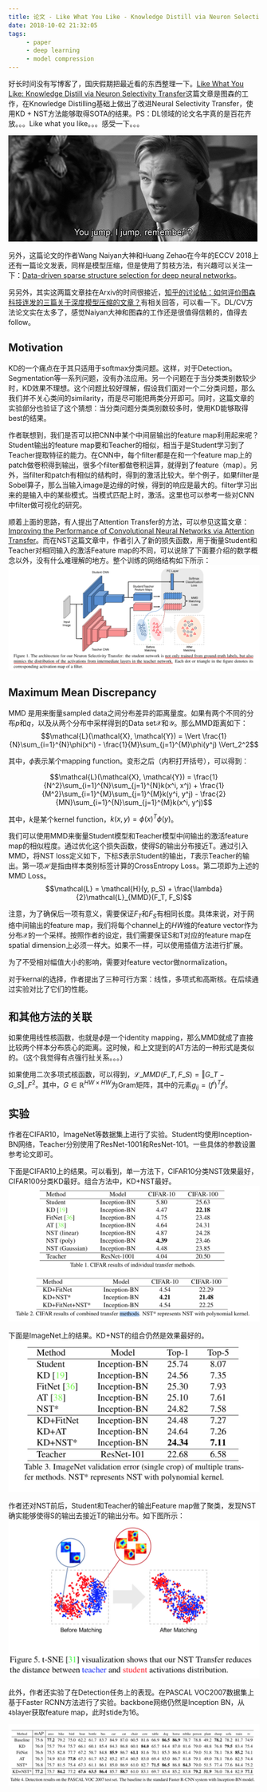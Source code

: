 ```yaml
---
title: 论文 - Like What You Like - Knowledge Distill via Neuron Selectivity Transfer
date: 2018-10-02 21:32:05
tags:
     - paper
     - deep learning
     - model compression
---
```

好长时间没有写博客了，国庆假期把最近看的东西整理一下。[Like What You Like: Knowledge Distill via Neuron Selectivity Transfer](https://arxiv.org/abs/1707.01219)这篇文章是图森的工作，在Knowledge Distilling基础上做出了改进Neural Selectivity Transfer，使用KD + NST方法能够取得SOTA的结果。PS：DL领域的论文名字真的是百花齐放。。。Like what you like。。。感受一下。。。

![jump if you jump](/img/paper-nst-kt-like-what-you-like.gif)

另外，这篇论文的作者Wang Naiyan大神和Huang Zehao在今年的ECCV 2018上还有一篇论文发表，同样是模型压缩，但是使用了剪枝方法，有兴趣可以关注一下：[Data-driven sparse structure selection for deep neural networks](https://arxiv.org/abs/1707.01213)。

另另外，其实这两篇文章挂在Arxiv的时间很接近，[知乎的讨论帖：如何评价图森科技连发的三篇关于深度模型压缩的文章？](https://www.zhihu.com/question/62068158)有相关回答，可以看一下。DL/CV方法论文实在太多了，感觉Naiyan大神和图森的工作还是很值得信赖的，值得去follow。

<!-- more -->

## Motivation
KD的一个痛点在于其只适用于softmax分类问题。这样，对于Detection。Segmentation等一系列问题，没有办法应用。另一个问题在于当分类类别数较少时，KD效果不理想。这个问题比较好理解，假设我们面对一个二分类问题，那么我们并不关心类间的similarity，而是尽可能把两类分开即可。同时，这篇文章的实验部分也验证了这个猜想：当分类问题分类类别数较多时，使用KD能够取得best的结果。

作者联想到，我们是否可以把CNN中某个中间层输出的feature map利用起来呢？Student输出的feature map要和Teacher的相似，相当于是Student学习到了Teacher提取特征的能力。在CNN中，每个filter都是在和一个feature map上的patch做卷积得到输出，很多个filter都做卷积运算，就得到了feature（map）。另外，当filter和patch有相似的结构时，得到的激活比较大。举个例子，如果filter是Sobel算子，那么当输入image是边缘的时候，得到的响应是最大的。filter学习出来的是输入中的某些模式。当模式匹配上时，激活。这里也可以参考一些对CNN中filter做可视化的研究。

顺着上面的思路，有人提出了Attention Transfer的方法，可以参见这篇文章：[Improving the Performance of Convolutional Neural Networks via Attention Transfer](https://arxiv.org/abs/1612.03928)。而在NST这篇文章中，作者引入了新的损失函数，用于衡量Student和Teacher对相同输入的激活Feature map的不同，可以说除了下面要介绍的数学概念以外，没有什么难理解的地方。整个训练的网络结构如下所示：
![NST知识蒸馏的整体框图结构](/img/paper-nst-student-and-teacher.png)

## Maximum Mean Discrepancy
MMD 是用来衡量sampled data之间分布差异的距离量度。如果有两个不同的分布$p$和$q$，以及从两个分布中采样得到的Data set$\mathcal{X}$和$\mathcal{Y}$。那么MMD距离如下：
$$\mathcal{L}(\mathcal{X}, \mathcal{Y}) = \Vert \frac{1}{N}\sum_{i=1}^{N}\phi(x^i) - \frac{1}{M}\sum_{j=1}^{M}\phi(y^j) \Vert_2^2$$

其中，$\phi$表示某个mapping function。变形之后（内积打开括号），可以得到：

$$\mathcal{L}(\mathcal{X}, \mathcal{Y}) = \frac{1}{N^2}\sum_{i=1}^{N}\sum_{j=1}^{N}k(x^i, x^j) + \frac{1}{M^2}\sum_{i=1}^{M}\sum_{j=1}^{M}k(y^i, y^j) - \frac{2}{MN}\sum_{i=1}^{N}\sum_{j=1}^{M}k(x^i, y^j)$$

其中，$k$是某个kernel function，$k(x, y) = \phi(x)^{T}\phi(y)$。

我们可以使用MMD来衡量Student模型和Teacher模型中间输出的激活feature map的相似程度。通过优化这个损失函数，使得S的输出分布接近T。通过引入MMD，将NST loss定义如下，下标$S$表示Student的输出，$T$表示Teacher的输出。第一项$\mathcal{H}$是指由样本类别标签计算的CrossEntropy Loss。第二项即为上述的MMD Loss。
$$\mathcal{L} = \mathcal{H}(y, p_S) + \frac{\lambda}{2}\mathcal{L}_{MMD}(F_T, F_S)$$

注意，为了确保后一项有意义，需要保证$F_T$和$F_S$有相同长度。具体来说，对于网络中间输出的feature map，我们将每个channel上的$HW$维的feature vector作为分布$\mathcal{X}$的一个采样。按照作者的设定，我们需要保证S和T对应的feature map在spatial dimension上必须一样大。如果不一样，可以使用插值方法进行扩展。

为了不受相对幅值大小的影响，需要对feature vector做normalization。

对于kernal的选择，作者提出了三种可行方案：线性，多项式和高斯核。在后续通过实验对比了它们的性能。

## 和其他方法的关联
如果使用线性核函数，也就是$\phi$是一个identity mapping，那么MMD就成了直接比较两个样本分布质心的距离。这时候，和上文提到的AT方法的一种形式是类似的。（这个我觉得有点强行扯关系。。。）

如果使用二次多项式核函数，可以得到，$\mathcal{L}\_{MMD}(F\_T, F\_S) = \Vert G\_T - G\_S\Vert\_F^2$。其中，$G \in \mathbb{R}^{HW\times HW}$为Gram矩阵，其中的元素$g_{ij} = (f^i)^Tf^j$。

## 实验
作者在CIFAR10，ImageNet等数据集上进行了实验。Student均使用Inception-BN网络，Teacher分别使用了ResNet-1001和ResNet-101。一些具体的参数设置参考论文即可。

下面是CIFAR10上的结果。可以看到，单一方法下，CIFAR10分类NST效果最好，CIFAR100分类KD最好。组合方法中，KD+NST最好。
![CIFAR10 结果](/img/paper-nst-cifar10-results.png)

下面是ImageNet上的结果。KD+NST的组合仍然是效果最好的。
![ImageNet结果](/img/paper-nst-imagenet-results.png)

作者还对NST前后，Student和Teacher的输出Feature map做了聚类，发现NST确实能够使得S的输出去接近T的输出分布。如下图所示：
![NST减小了T和S的激活feature map的distance](/img/paper-nst-visulization-teacher-student-feature-map.png)

此外，作者还实验了在Detection任务上的表现。在PASCAL VOC2007数据集上基于Faster RCNN方法进行了实验。backbone网络仍然是Inception BN，从`4b`layer获取feature map，此时stide为16。

![PASCAL VOC结果](/img/paper-nst-pascal-voc-results.png)